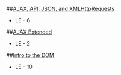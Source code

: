 ##[AJAX, API, JSON, and XMLHttpRequests](/redirects/learning_experiences/34)
- LE - 6

##[AJAX Extended](/redirects/learning_experiences/105)
- LE - 2

##[Intro to the DOM](/redirects/learning_experiences/83)
- LE - 10
